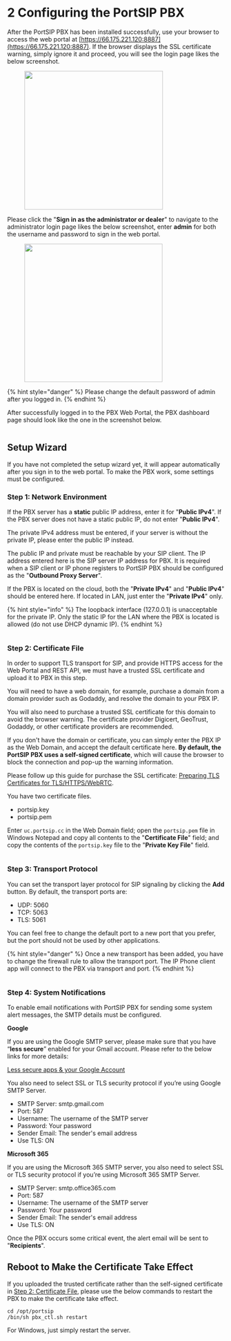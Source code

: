 # 2 Configuring the PortSIP PBX

After the PortSIP PBX has been installed successfully, use your browser to access the web portal at [https://66.175.221.120:8887](https://66.175.221.120:8887). If the browser displays the SSL certificate warning, simply ignore it and proceed, you will see the login page likes the below screenshot.

<figure><img src="../../.gitbook/assets/login-1.png" alt="" width="321"><figcaption></figcaption></figure>

Please click the "**Sign in as the administrator or dealer**" to navigate to the administrator login page likes the below screenshot, enter **admin** for both the username and password to sign in the web portal.

<figure><img src="../../.gitbook/assets/login-2.png" alt="" width="320"><figcaption></figcaption></figure>

{% hint style="danger" %}
Please change the default password of admin after you logged in.
{% endhint %}

After successfully logged in to the PBX Web Portal, the PBX dashboard page should look like the one in the screenshot below.

<figure><img src="../../.gitbook/assets/pbx_admin_portal.png" alt=""><figcaption></figcaption></figure>

## Setup Wizard

If you have not completed the setup wizard yet, it will appear automatically after you sign in to the web portal. To make the PBX work, some settings must be configured.

### Step 1: Network Environment

If the PBX server has a **static** public IP address, enter it for "**Public IPv4**". If the PBX server does not have a static public IP, do not enter "**Public IPv4**".

The private IPv4 address must be entered, if your server is without the private IP, please enter the public IP instead.&#x20;

The public IP and private must be reachable by your SIP client. The IP address entered here is the SIP server IP address for PBX. It is required when a SIP client or IP phone registers to PortSIP PBX should be configured as the "**Outbound Proxy Server**".

If the PBX is located on the cloud, both the "**Private IPv4**" and  "**Public IPv4**" should be entered here. If located in LAN, just enter the "**Private IPv4**" only.

{% hint style="info" %}
The loopback interface (127.0.0.1) is unacceptable for the private IP. Only the static IP for the LAN where the PBX is located is allowed (do not use DHCP dynamic IP).&#x20;
{% endhint %}

<figure><img src="../../.gitbook/assets/setup_wizard_1.png" alt=""><figcaption></figcaption></figure>

### Step 2: Certificate File

In order to support TLS transport for SIP, and provide HTTPS access for the Web Portal and REST API, we must have a trusted SSL certificate and upload it to PBX in this step.

You will need to have a web domain, for example, purchase a domain from a domain provider such as Godaddy, and resolve the domain to your PBX IP.

You will also need to purchase a trusted SSL certificate for this domain to avoid the browser warning. The certificate provider Digicert, GeoTrust, Godaddy, or other certificate providers are recommended.&#x20;

If you don't have the domain or certificate, you can simply enter the PBX IP as the Web Domain, and accept the default certificate here. **By default, the PortSIP PBX uses a self-signed certificate**, which will cause the browser to block the connection and pop-up the warning information.

Please follow up this guide for purchase the SSL certificate: [Preparing TLS Certificates for TLS/HTTPS/WebRTC](certificates-for-tls-https-webrtc/).

You have two certificate files.

* portsip.key
* portsip.pem

Enter `uc.portsip.cc` in the Web Domain field; open the `portsip.pem` file in Windows Notepad and copy all contents to the "**Certificate File**" field; and copy the contents of the `portsip.key` file to the "**Private Key File**" field.&#x20;

<figure><img src="../../.gitbook/assets/setup_wizard_2.png" alt=""><figcaption></figcaption></figure>

### Step 3: Transport Protocol

You can set the transport layer protocol for SIP signaling by clicking the **Add** button. By default, the transport ports are:

* UDP: 5060
* TCP: 5063
* TLS: 5061

You can feel free to change the default port to a new port that you prefer, but the port should not be used by other applications.

{% hint style="danger" %}
Once a new transport has been added, you have to change the firewall rule to allow the transport port. The IP Phone client app will connect to the PBX via transport and port.
{% endhint %}

<figure><img src="../../.gitbook/assets/setup_wizard_3.png" alt=""><figcaption></figcaption></figure>

### Step 4: System Notifications

To enable email notifications with PortSIP PBX for sending some system alert messages, the SMTP details must be configured.

**Google**

If you are using the Google SMTP server, please make sure that you have “**less secure**” enabled for your Gmail account. Please refer to the below links for more details:&#x20;

[Less secure apps & your Google Account ](https://support.google.com/accounts/answer/6010255?hl=en)

You also need to select SSL or TLS security protocol if you’re using Google SMTP Server.

* SMTP Server: smtp.gmail.com
* Port: 587
* Username: The username of the SMTP server
* Password: Your password
* Sender Email: The sender's email address
* Use TLS: ON

**Microsoft 365**

If you are using the Microsoft 365 SMTP server, you also need to select SSL or TLS security protocol if you’re using Microsoft 365 SMTP Server.

* SMTP Server: smtp.office365.com
* Port: 587
* Username: The username of the SMTP server
* Password: Your password
* Sender Email: The sender's email address
* Use TLS: ON

Once the PBX occurs some critical event, the alert email will be sent to "**Recipients**".

## Reboot to Make the Certificate Take Effect

If you uploaded the trusted certificate rather than the self-signed certificate in [Step 2: Certificate File](2-configuring-the-portsip-pbx.md#step-2-certificate-file), please use the below commands to restart the PBX to make the certificate take effect.

```
cd /opt/portsip
/bin/sh pbx_ctl.sh restart
```

For Windows, just simply restart the server.

